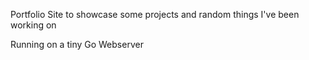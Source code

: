 Portfolio Site to showcase some projects and random things I've been working on

Running on a tiny Go Webserver
